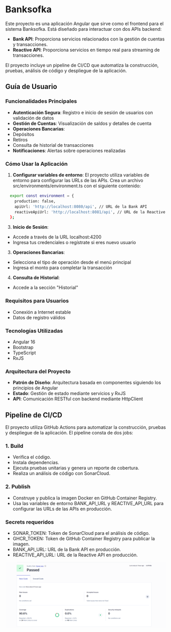 # Banksofka

Este proyecto es una aplicación Angular que sirve como el frontend para el sistema Banksofka. Está diseñado para interactuar con dos APIs backend:
- **Bank API**: Proporciona servicios relacionados con la gestión de cuentas y transacciones.
- **Reactive API**: Proporciona servicios en tiempo real para streaming de transacciones.

El proyecto incluye un pipeline de CI/CD que automatiza la construcción, pruebas, análisis de código y despliegue de la aplicación.

## Guía de Usuario

### Funcionalidades Principales

- **Autenticación Segura**: Registro e inicio de sesión de usuarios con validación de datos
- **Gestión de Cuentas**: Visualización de saldos y detalles de cuenta
- **Operaciones Bancarias**:
- Depósitos
- Retiros
- Consulta de historial de transacciones
- **Notificaciones**: Alertas sobre operaciones realizadas

### Cómo Usar la Aplicación

1. **Configurar variables de entorno**:
El proyecto utiliza variables de entorno para configurar las URLs de las APIs. Crea un archivo src/environments/environment.ts con el siguiente contenido:

```bash
  export const environment = {
    production: false,
    apiUrl: 'http://localhost:8080/api', // URL de la Bank API
    reactiveApiUrl: 'http://localhost:8081/api', // URL de la Reactive API
  };
```

3. **Inicio de Sesión**:

- Accede a través de la URL localhost:4200
- Ingresa tus credenciales o regístrate si eres nuevo usuario

3. **Operaciones Bancarias**:

- Selecciona el tipo de operación desde el menú principal
- Ingresa el monto para completar la transacción

4. **Consulta de Historial**:

- Accede a la sección "Historial"

### Requisitos para Usuarios

- Conexión a Internet estable
- Datos de registro válidos

### Tecnologías Utilizadas

- Angular 16
- Bootstrap
- TypeScript
- RxJS

### Arquitectura del Proyecto

- **Patrón de Diseño**: Arquitectura basada en componentes siguiendo los principios de Angular
- **Estado**: Gestión de estado mediante servicios y RxJS
- **API**: Comunicación RESTful con backend mediante HttpClient


## Pipeline de CI/CD
El proyecto utiliza GitHub Actions para automatizar la construcción, pruebas y despliegue de la aplicación. El pipeline consta de dos jobs:

### 1. Build
- Verifica el código.
- Instala dependencias.
- Ejecuta pruebas unitarias y genera un reporte de cobertura.
- Realiza un análisis de código con SonarCloud.

### 2. Publish
- Construye y publica la imagen Docker en GitHub Container Registry.
- Usa las variables de entorno BANK_API_URL y REACTIVE_API_URL para configurar las URLs de las APIs en producción.

### Secrets requeridos
- SONAR_TOKEN: Token de SonarCloud para el análisis de código.
- GHCR_TOKEN: Token de GitHub Container Registry para publicar la imagen.
- BANK_API_URL: URL de la Bank API en producción.
- REACTIVE_API_URL: URL de la Reactive API en producción.

![crear-usuario](sonarcloud.PNG)
